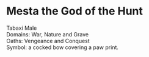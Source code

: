 # Mesta the God of the Hunt
Tabaxi Male  
Domains: War, Nature and Grave  
Oaths: Vengeance and Conquest  
Symbol: a cocked bow covering a paw print. 